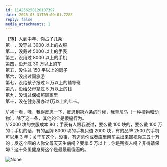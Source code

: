 ```yaml
---
id: 114256258120107397
date: 2025-03-31T09:09:01.728Z
reply: false
media_attachments: 1
---
```


【转】人到中年、你占了几条  
第一，没穿过 3000 以上的衣服  
第二，没戴过 5000 以上的手表  
第三，没用过 8000 以上的手机  
第四，没开过 30 万以上的车  
第五，没住过 150 平以上的房子  
第六，没出过国旅游  
第七，没给孩子报过 5 万以上的辅导班  
第八，没给父母拿过 5 万以上的钱  
第九，没请过保姆照顾家里  
第十，没在健身房办过1万以上的年卡。

// 初一看，哇，我得反思一下，反思到第六条的时候，我草尼马（一种植物和动物），除了这一条，其他的全是傻逼行为。  
// 3000 块的衣服成本 80；手表有人跟我说过，要么戴 100 块的，要么戴 100 万的；手机的话，有的品牌 8000 块的手机只值 2000 块，有的品牌 2500 的手机可以用 3 年；关于车这个，没事，有迈凯伦或者库里南车主出来鄙视你三五十万的；发这个图的人你父母天天生病吗？要拿 5 万以上；你是残疾人吗？非得请保姆？这十条里健身房这个是最最最傻逼的。

![None](https://files.e5n.cc/media_attachments/files/114/256/218/487/224/995/original/ecdcd2cbba801614.jpg)

